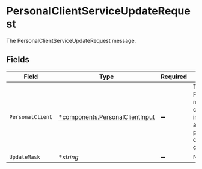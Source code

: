 # PersonalClientServiceUpdateRequest

The PersonalClientServiceUpdateRequest message.


## Fields

| Field                                                                               | Type                                                                                | Required                                                                            | Description                                                                         |
| ----------------------------------------------------------------------------------- | ----------------------------------------------------------------------------------- | ----------------------------------------------------------------------------------- | ----------------------------------------------------------------------------------- |
| `PersonalClient`                                                                    | [*components.PersonalClientInput](../../models/components/personalclientinput.md)   | :heavy_minus_sign:                                                                  | The PersonalClient message contains information about a presonal client credential. |
| `UpdateMask`                                                                        | **string*                                                                           | :heavy_minus_sign:                                                                  | N/A                                                                                 |
